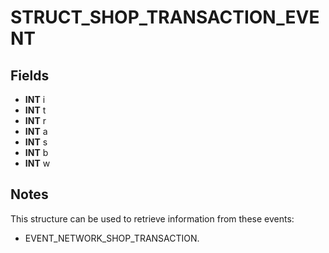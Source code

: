# STRUCT_SHOP_TRANSACTION_EVENT

## Fields
* **INT** i
* **INT** t
* **INT** r
* **INT** a
* **INT** s
* **INT** b
* **INT** w

## Notes
This structure can be used to retrieve information from these events:
- EVENT_NETWORK_SHOP_TRANSACTION.